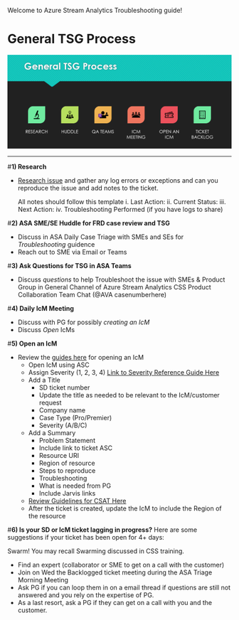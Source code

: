 Welcome to Azure Stream Analytics Troubleshooting guide!  
# General TSG Process
![Capture.PNG](/.attachments/Capture-13f96a42-68de-4473-a9e4-2cad72ea74d9.PNG)
____________________________

#**1) Research**
-  [Research issue](https://dev.azure.com/Supportability/Big%20Data/_wiki/wikis/Big-Data.wiki/181135/Basic-Troubleshooting) and gather any log errors or exceptions and can you reproduce the issue and add notes to the ticket.

   All notes should follow this template
i. Last Action:
ii. Current Status:
iii. Next Action:
iv. Troubleshooting Performed (if you have logs to share)

#**2) ASA SME/SE Huddle for FRD case review and TSG** 
-  Discuss in ASA Daily Case Triage with SMEs and SEs for _Troubleshooting_ guidence
-  Reach out to SME via Email or Teams

#**3) Ask Questions for TSG in ASA Teams** 
-  Discuss _questions_ to help Troubleshoot the issue with SMEs & Product Group in General Channel of Azure Stream Analytics CSS Product Collaboration Team Chat (@AVA casenumberhere)

#**4) Daily IcM Meeting** 
-  Discuss with PG for possibly _creating an IcM_
-  Discuss _Open_ IcMs

#**5) Open an IcM** 
-  Review the [guides here](https://dev.azure.com/Supportability/Big%20Data/_wiki/wikis/Big-Data.wiki/181132/Escalations-Creating-ICMs) for opening an IcM
   - Open IcM using ASC
   - Assign Severity (1, 2, 3, 4) [Link to Severity Reference Guide Here](https://msdata.visualstudio.com/Azure%20Stream%20Analytics/_wiki/wikis/Azure%20Stream%20Analytics.wiki/3791/Guidance-for-CRI-ICM-severity-for-ASA)
   - Add a Title 
      - SD ticket number
      - Update the title as needed to be relevant to the IcM/customer request
      - Company name
      - Case Type (Pro/Premier)
      - Severity (A/B/C)
   - Add a Summary
      - Problem Statement
      - Include link to ticket ASC
      - Resource URI
      - Region of resource
      - Steps to reproduce
      - Troubleshooting
      - What is needed from PG
      - Include Jarvis links
   - [Review Guidelines for CSAT Here](https://dev.azure.com/Supportability/Big%20Data/_wiki/wikis/Big-Data.wiki/181132/Escalations-Creating-ICMs?anchor=how-do-i-escalate-the-icm-to-csat)
   - After the ticket is created, update the IcM to include the Region of the resource 

#**6) Is your SD or IcM ticket lagging in progress?**
Here are some suggestions if your ticket has been open for 4+ days:

Swarm!  You may recall Swarming discussed in CSS training.  
- Find an expert (collaborator or SME to get on a call with the customer)
- Join on Wed the Backlogged ticket meeting during the ASA Triage Morning Meeting 
- Ask PG if you can loop them in on a email thread if questions are still not answered and you rely on the expertise of PG.
- As a last resort, ask a PG if they can get on a call with you and the customer.